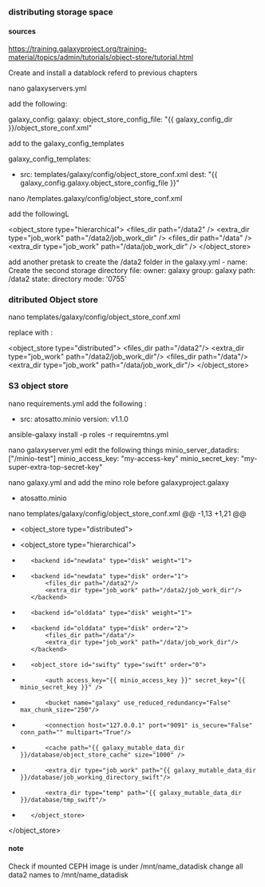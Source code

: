 
### distributing storage space

#### sources

https://training.galaxyproject.org/training-material/topics/admin/tutorials/object-store/tutorial.html

Create and install a datablock referd to previous chapters


nano galaxyservers.yml

add the following:

 galaxy_config:
  galaxy:
    object_store_config_file: "{{ galaxy_config_dir }}/object_store_conf.xml"
	
add to the galaxy_config_templates

galaxy_config_templates:
  - src: templates/galaxy/config/object_store_conf.xml
    dest: "{{ galaxy_config.galaxy.object_store_config_file }}"
	
	
nano /templates.galaxy/config/object_store_conf.xml

add the followingL

<?xml version="1.0"?>
<object_store type="hierarchical">
    <backends>
        <backend id="newdata" type="disk" order="0">
            <files_dir path="/data2" />
            <extra_dir type="job_work" path="/data2/job_work_dir" />
        </backend>
        <backend id="olddata" type="disk" order="1">
            <files_dir path="/data" />
            <extra_dir type="job_work" path="/data/job_work_dir" />
        </backend>
    </backends>
</object_store>


add another pretask to create the /data2 folder  in the galaxy.yml
    - name: Create the second storage directory
      file:
        owner: galaxy
        group: galaxy
        path: /data2
        state: directory
        mode: '0755'
		

### ditributed Object store

nano templates/galaxy/config/object_store_conf.xml

replace with :

<?xml version="1.0"?>
<object_store type="distributed">
    <backends>
        <backend id="newdata" type="disk" weight="1">
            <files_dir path="/data2"/>
            <extra_dir type="job_work" path="/data2/job_work_dir"/>
        </backend>
        <backend id="olddata" type="disk" weight="1">
            <files_dir path="/data"/>
            <extra_dir type="job_work" path="/data/job_work_dir"/>
        </backend>
    </backends>
</object_store>


###  S3 object store

nano requirements.yml
 add the following :
 - src: atosatto.minio
  version: v1.1.0

ansible-galaxy install -p roles -r requiremtns.yml

nano galaxyserver.yml
edit the following things
minio_server_datadirs: ["/minio-test"]
minio_access_key: "my-access-key"
minio_secret_key: "my-super-extra-top-secret-key"

nano galaxy.yml and add the mino role before galaxyproject.galaxy
- atosatto.minio

nano templates/galaxy/config/object_store_conf.xml
@@ -1,13 +1,21 @@
 <?xml version="1.0"?>
- <object_store type="distributed">
+ <object_store type="hierarchical">
     <backends>
-        <backend id="newdata" type="disk" weight="1">
+        <backend id="newdata" type="disk" order="1">
             <files_dir path="/data2"/>
             <extra_dir type="job_work" path="/data2/job_work_dir"/>
         </backend>
-        <backend id="olddata" type="disk" weight="1">
+        <backend id="olddata" type="disk" order="2">
             <files_dir path="/data"/>
             <extra_dir type="job_work" path="/data/job_work_dir"/>
         </backend>
+        <object_store id="swifty" type="swift" order="0">
+            <auth access_key="{{ minio_access_key }}" secret_key="{{ minio_secret_key }}" />
+            <bucket name="galaxy" use_reduced_redundancy="False" max_chunk_size="250"/>
+            <connection host="127.0.0.1" port="9091" is_secure="False" conn_path="" multipart="True"/>
+            <cache path="{{ galaxy_mutable_data_dir }}/database/object_store_cache" size="1000" />
+            <extra_dir type="job_work" path="{{ galaxy_mutable_data_dir }}/database/job_working_directory_swift"/>
+            <extra_dir type="temp" path="{{ galaxy_mutable_data_dir }}/database/tmp_swift"/>
+        </object_store>
     </backends>
 </object_store>

#### note
Check if mounted CEPH image is under /mnt/name_datadisk
change all data2 names to /mnt/name_datadisk

